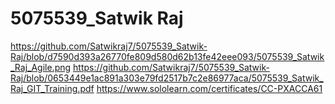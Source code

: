 # 5075539_Satwik Raj
https://github.com/Satwikraj7/5075539_Satwik-Raj/blob/d7590d393a26770fe809d580d62b13fe42eee093/5075539_Satwik_Raj_Agile.png
https://github.com/Satwikraj7/5075539_Satwik-Raj/blob/0653449e1ac891a303e79fd2517b7c2e86977aca/5075539_Satwik_Raj_GIT_Training.pdf
https://www.sololearn.com/certificates/CC-PXACCA61
